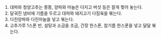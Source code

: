 1. 대파와 청양고추는 쫑쫑, 양파와 마늘은 다지고 버섯 등은 잘게 찢어 놓는다.
2. 달궈진 냄비에 기름을 두르고 대파와 돼지고기 다짐육을 볶는다.
3. 다진양파와 다진마늘을 넣고 볶는다.
4. 고추가루 1스푼 반, 설탕과 소금을 조금, 간장 한스푼, 참기름 한스푼을 넣고 달달 볶는다.

